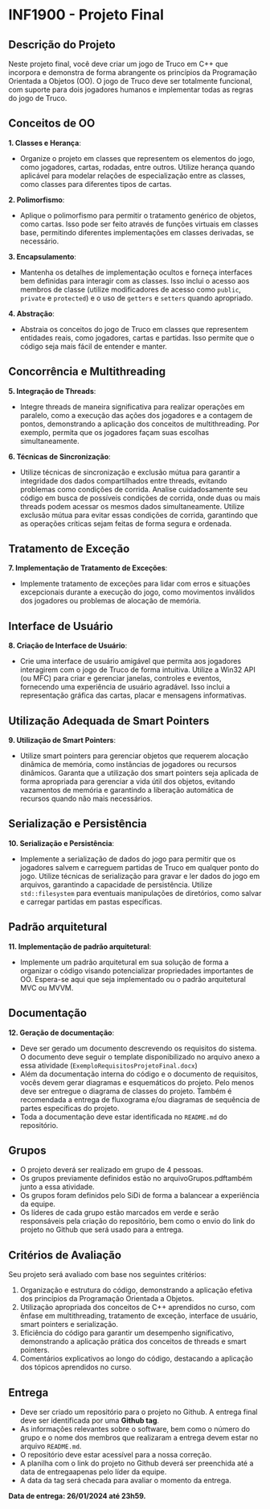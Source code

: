# INF1900 - Projeto Final

## Descrição do Projeto

Neste projeto final, você deve criar um jogo de Truco em C++ que incorpora e demonstra de forma abrangente os princípios da Programação Orientada a Objetos (OO). O jogo de Truco deve ser totalmente funcional, com suporte para dois jogadores humanos e implementar todas as regras do jogo de Truco.

## Conceitos de OO

**1. Classes e Herança**:

- Organize o projeto em classes que representem os elementos do jogo, como jogadores, cartas, rodadas, entre outros. Utilize herança quando aplicável para modelar relações de especialização entre as classes, como classes para diferentes tipos de cartas.

**2. Polimorfismo**:

- Aplique o polimorfismo para permitir o tratamento genérico de objetos, como cartas. Isso pode ser feito através de funções virtuais em classes base, permitindo diferentes implementações em classes derivadas, se necessário.

**3. Encapsulamento**:

- Mantenha os detalhes de implementação ocultos e forneça interfaces bem definidas para interagir com as classes. Isso inclui o acesso aos membros de classe (utilize modificadores de acesso como `public`, `private` e `protected`) e o uso de `getters` e `setters` quando apropriado.

**4. Abstração**:

- Abstraia os conceitos do jogo de Truco em classes que representem entidades reais, como jogadores, cartas e partidas. Isso permite que o código seja mais fácil de entender e manter.

## Concorrência e Multithreading

**5. Integração de Threads**:

- Integre threads de maneira significativa para realizar operações em paralelo, como a execução das ações dos jogadores e a contagem de pontos, demonstrando a aplicação dos conceitos de multithreading. Por exemplo, permita que os jogadores façam suas escolhas simultaneamente.

**6. Técnicas de Sincronização**:

- Utilize técnicas de sincronização e exclusão mútua para garantir a integridade dos dados compartilhados entre threads, evitando problemas como condições de corrida. Analise cuidadosamente seu código em busca de possíveis condições de corrida, onde duas ou mais threads podem acessar os mesmos dados simultaneamente. Utilize exclusão mútua para evitar essas condições de corrida, garantindo que as operações críticas sejam feitas de forma segura e ordenada.

## Tratamento de Exceção

**7. Implementação de Tratamento de Exceções**:

- Implemente tratamento de exceções para lidar com erros e situações excepcionais durante a execução do jogo, como movimentos inválidos dos jogadores ou problemas de alocação de memória.


## Interface de Usuário

**8. Criação de Interface de Usuário**:

- Crie uma interface de usuário amigável que permita aos jogadores interagirem com o jogo de Truco de forma intuitiva. Utilize a Win32 API (ou MFC) para criar e gerenciar janelas, controles e eventos, fornecendo uma experiência de usuário agradável. Isso inclui a representação gráfica das cartas, placar e mensagens informativas.

## Utilização Adequada de Smart Pointers

**9. Utilização de Smart Pointers**:

- Utilize smart pointers para gerenciar objetos que requerem alocação dinâmica de memória, como instâncias de jogadores ou recursos dinâmicos. Garanta que a utilização dos smart pointers seja aplicada de forma apropriada para gerenciar a vida útil dos objetos, evitando vazamentos de memória e garantindo a liberação automática de recursos quando não mais necessários.

## Serialização e Persistência

**10. Serialização e Persistência**:

- Implemente a serialização de dados do jogo para permitir que os jogadores salvem e carreguem partidas de Truco em qualquer ponto do jogo. Utilize técnicas de serialização para gravar e ler dados do jogo em arquivos, garantindo a capacidade de persistência. Utilize `std::filesystem` para eventuais manipulações de diretórios, como salvar e carregar partidas em pastas específicas.

## Padrão arquitetural

**11. Implementação de padrão arquitetural**:

- Implemente um padrão arquitetural em sua solução de forma a organizar o código visando potencializar propriedades importantes de OO. Espera-se aqui que seja implementado ou o padrão arquitetural MVC ou MVVM.

## Documentação

**12. Geração de documentação**:

- Deve ser gerado um documento descrevendo os requisitos do sistema. O documento deve seguir o template disponibilizado no arquivo anexo a essa atividade (`ExemploRequisitosProjetoFinal.docx`)
- Além da documentação interna do código e o documento de requisitos, vocês devem gerar diagramas e esquemáticos do projeto. Pelo menos deve ser entregue o diagrama de classes do projeto. Também é recomendada a entrega de fluxograma e/ou diagramas de sequência de partes específicas do projeto.
- Toda a documentação deve estar identificada no `README.md` do repositório.

## Grupos

- O projeto deverá ser realizado em grupo de 4 pessoas.
- Os grupos previamente definidos estão no arquivoGrupos.pdftambém junto a essa atividade.
- Os grupos foram definidos pelo SiDi de forma a balancear a experiência da equipe.
- Os líderes de cada grupo estão marcados em verde e serão responsáveis pela criação do repositório, bem como o envio do link do projeto no Github que será usado para a entrega.


## Critérios de Avaliação

Seu projeto será avaliado com base nos seguintes critérios:

1. Organização e estrutura do código, demonstrando a aplicação efetiva dos princípios da Programação Orientada a Objetos.
2. Utilização apropriada dos conceitos de C++ aprendidos no curso, com ênfase em multithreading, tratamento de exceção, interface de usuário, smart pointers e serialização.
3. Eficiência do código para garantir um desempenho significativo, demonstrando a aplicação prática dos conceitos de threads e smart pointers.
4. Comentários explicativos ao longo do código, destacando a aplicação dos tópicos aprendidos no curso.

## Entrega

- Deve ser criado um repositório para o projeto no Github. A entrega final deve ser identificada por uma **Github tag**.
- As informações relevantes sobre o software, bem como o número do grupo e o nome dos membros que realizaram a entrega devem estar no arquivo `README.md`.
- O repositório deve estar acessível para a nossa correção.
- A planilha com o link do projeto no Github deverá ser preenchida até a data de entregaapenas pelo líder da equipe.
- A data da tag será checada para avaliar o momento da entrega.

**Data de entrega: 26/01/2024 até 23h59.**
